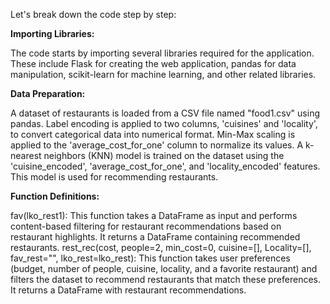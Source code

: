 Let's break down the code step by step:

**Importing Libraries:**

The code starts by importing several libraries required for the application. These include Flask for creating the web application, pandas for data manipulation, scikit-learn for machine learning, and other related libraries.

**Data Preparation:**

A dataset of restaurants is loaded from a CSV file named "food1.csv" using pandas. Label encoding is applied to two columns, 'cuisines' and 'locality', to convert categorical data into numerical format. Min-Max scaling is applied to the 'average_cost_for_one' column to normalize its values. A k-nearest neighbors (KNN) model is trained on the dataset using the 'cuisine_encoded', 'average_cost_for_one', and 'locality_encoded' features. This model is used for recommending restaurants.

**Function Definitions:**

fav(lko_rest1): This function takes a DataFrame as input and performs content-based filtering for restaurant recommendations based on restaurant highlights. It returns a DataFrame containing recommended restaurants.
rest_rec(cost, people=2, min_cost=0, cuisine=[], Locality=[], fav_rest="", lko_rest=lko_rest): This function takes user preferences (budget, number of people, cuisine, locality, and a favorite restaurant) and filters the dataset to recommend restaurants that match these preferences. It returns a DataFrame with restaurant recommendations. 
